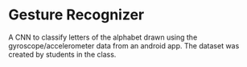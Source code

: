 # Gesture Recognizer

A CNN to classify letters of the alphabet drawn using the gyroscope/accelerometer data from an android app. The dataset was created by students in the class.
